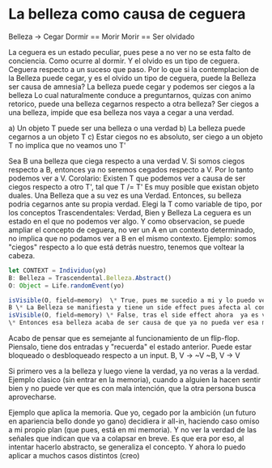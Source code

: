 # La belleza como causa de ceguera

Belleza -> Cegar
Dormir == Morir
Morir == Ser olvidado

La ceguera es un estado peculiar, pues pese a no ver no se esta falto
de conciencia. Como ocurre al dormir. Y el olvido es un tipo de
ceguera. Ceguera respecto a un suceso que paso. Por lo que si la
contemplacion de la Belleza puede cegar, y es el olvido un tipo de
ceguera, puede la Belleza ser causa de amnesia? La belleza puede cegar
y podemos ser ciegos a la belleza Lo cual naturalmente conduce a
preguntarnos, quizas con animo retorico, puede una belleza cegarnos
respecto a otra belleza? Ser ciegos a una belleza, impide que esa
belleza nos vaya a cegar a una verdad.

a) Un objeto T puede ser una belleza o una verdad
b) La belleza puede cegarnos a un objeto T
c) Estar ciegos no es absoluto, ser ciego a un objeto T no implica que
no veamos uno T'

Sea B una belleza que ciega respecto a una verdad V. Si somos ciegos
respecto a B, entonces ya no seremos cegados respecto a V. Por lo
tanto podemos ver a V. Corolario: Existen T que podemos ver a causa de
ser ciegos respecto a otro T', tal que T /= T' Es muy posible que
existan objeto duales. Una Belleza que a su vez es una Verdad.
Entonces, su belleza podria cegarnos ante su propia verdad. Elegi la T
como variable de tipo, por los conceptos Trascendentales: Verdad, Bien
y Belleza La ceguera es un estado en el que no podemos ver algo. Y
como observacion, se puede ampliar el concepto de ceguera, no ver un A
en un contexto determinado, no implica que no podamos ver a B en el
mismo contexto. Ejemplo: somos "ciegos" respecto a lo que está detrás
nuestro, tenemos que voltear la cabeza.

```typescript
let CONTEXT = Individuo(yo)
B: Belleza = Trascendental.Belleza.Abstract()
O: Object = Life.randomEvent(yo)

isVisible(O, field=memory)  \* True, pues me sucedio a mi y lo puedo ver en mis memorias *\
B \* La Belleza se manifiesta y tiene un side effect pues afecta al contexto en el que se manifiesta *\
isVisible(O, field=memory) \* False, tras el side effect ahora  ya es visible *\
\* Entonces esa belleza acaba de ser causa de que ya no pueda ver esa memoria. *\
```

Acabo de pensar que es semejante al funcionamiento de un flip-flop.
Piensalo, tiene dos entradas y "recuerda" el estado anterior. Puede
estar bloqueado o desbloqueado respecto a un input. B, V -> ~V
~B, V -> V

Si primero ves a la belleza y luego viene la verdad, ya no veras a la
verdad. Ejemplo clasico (sin entrar en la memoria), cuando a alguien
la hacen sentir bien y no puede ver que es con mala intención, que la
otra persona busca aprovecharse.

 Ejemplo que aplica la memoria. Que yo, cegado por la ambición (un
 futuro en apariencia bello donde yo gano) decidiera ir all-in,
 haciendo caso omiso a mi propio plan (que pues, está en mi memoria).
 Y no ver la verdad de las señales que indican que va a colapsar en
 breve. Es que era por eso, al intentar hacerlo abstracto, se
 generaliza el concepto. Y ahora lo puedo aplicar a muchos casos
 distintos (creo)
